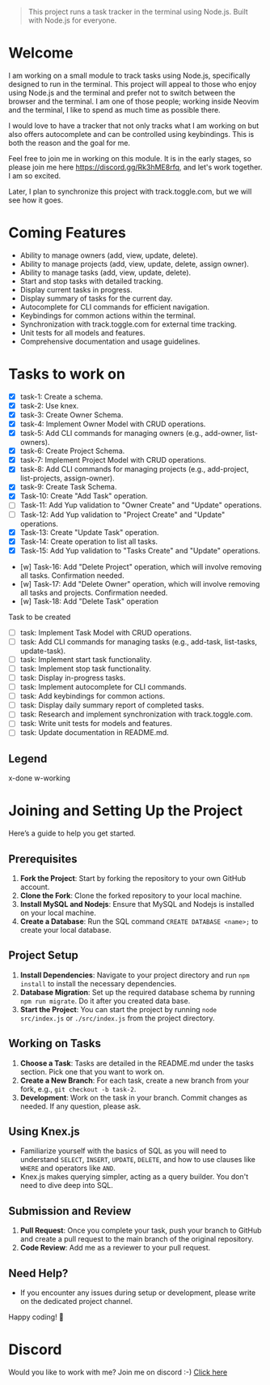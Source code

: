 > This project runs a task tracker in the terminal using Node.js. Built with Node.js for everyone.

# Welcome
I am working on a small module to track tasks using Node.js, specifically designed to run in the terminal. This project will appeal to those who enjoy using Node.js and the terminal and prefer not to switch between the browser and the terminal. I am one of those people; working inside Neovim and the terminal, I like to spend as much time as possible there.

I would love to have a tracker that not only tracks what I am working on but also offers autocomplete and can be controlled using keybindings. This is both the reason and the goal for me.

Feel free to join me in working on this module. It is in the early stages, so please join me here  https://discord.gg/Rk3hME8rfq, and let's work together. I am so excited.

Later, I plan to synchronize this project with track.toggle.com, but we will see how it goes.

# Coming Features
- Ability to manage owners (add, view, update, delete).
- Ability to manage projects (add, view, update, delete, assign owner).
- Ability to manage tasks (add, view, update, delete).
- Start and stop tasks with detailed tracking.
- Display current tasks in progress.
- Display summary of tasks for the current day.
- Autocomplete for CLI commands for efficient navigation.
- Keybindings for common actions within the terminal.
- Synchronization with track.toggle.com for external time tracking.
- Unit tests for all models and features.
- Comprehensive documentation and usage guidelines.

# Tasks to work on
- [x] task-1: Create a schema.
- [x] task-2: Use knex.
- [x] task-3: Create Owner Schema.
- [x] task-4: Implement Owner Model with CRUD operations.
- [x] task-5: Add CLI commands for managing owners (e.g., add-owner, list-owners).
- [x] task-6: Create Project Schema.
- [x] task-7: Implement Project Model with CRUD operations.
- [x] task-8: Add CLI commands for managing projects (e.g., add-project, list-projects, assign-owner).
- [x] task-9: Create Task Schema.
- [x] Task-10: Create "Add Task" operation.
- [ ] Task-11: Add Yup validation to "Owner Create" and "Update" operations.
- [ ] Task-12: Add Yup validation to "Project Create" and "Update" operations.
- [x] Task-13: Create "Update Task" operation.
- [x] Task-14: Create operation to list all tasks.
- [x] Task-15: Add Yup validation to "Tasks Create" and "Update" operations.
- [w] Task-16: Add "Delete Project" operation, which will involve removing all tasks. Confirmation needed.
- [w] Task-17: Add "Delete Owner" operation, which will involve removing all tasks and projects. Confirmation needed.
- [w] Task-18: Add "Delete Task" operation

Task to be created
- [ ] task: Implement Task Model with CRUD operations.
- [ ] task: Add CLI commands for managing tasks (e.g., add-task, list-tasks, update-task).
- [ ] task: Implement start task functionality.
- [ ] task: Implement stop task functionality.
- [ ] task: Display in-progress tasks.
- [ ] task: Implement autocomplete for CLI commands.
- [ ] task: Add keybindings for common actions.
- [ ] task: Display daily summary report of completed tasks.
- [ ] task: Research and implement synchronization with track.toggle.com.
- [ ] task: Write unit tests for models and features.
- [ ] task: Update documentation in README.md.

## Legend
x-done 
w-working

# Joining and Setting Up the Project

Here’s a guide to help you get started.

## Prerequisites

1. **Fork the Project**: Start by forking the repository to your own GitHub account.
2. **Clone the Fork**: Clone the forked repository to your local machine.
3. **Install MySQL and Nodejs**: Ensure that MySQL and Nodejs is installed on your local machine. 
4. **Create a Database**: Run the SQL command `CREATE DATABASE <name>;` to create your local database.

## Project Setup

1. **Install Dependencies**: Navigate to your project directory and run `npm install` to install the necessary dependencies.
2. **Database Migration**: Set up the required database schema by running `npm run migrate`. Do it after you created data base.
3. **Start the Project**: You can start the project by running `node src/index.js` or `./src/index.js` from the project directory.

## Working on Tasks

1. **Choose a Task**: Tasks are detailed in the README.md under the tasks section. Pick one that you want to work on.
2. **Create a New Branch**: For each task, create a new branch from your fork, e.g., `git checkout -b task-2`.
3. **Development**: Work on the task in your branch. Commit changes as needed. If any question, please ask. 

## Using Knex.js

- Familiarize yourself with the basics of SQL as you will need to understand `SELECT`, `INSERT`, `UPDATE`, `DELETE`, and how to use clauses like `WHERE` and operators like `AND`.
- Knex.js makes querying simpler, acting as a query builder. You don't need to dive deep into SQL.

## Submission and Review

1. **Pull Request**: Once you complete your task, push your branch to GitHub and create a pull request to the main branch of the original repository.
2. **Code Review**: Add me as a reviewer to your pull request.

## Need Help?

- If you encounter any issues during setup or development, please write on the dedicated project channel. 

Happy coding! 🙂


# Discord
Would you like to work with me? Join me on discord :-)
[Click here](https://discord.gg/Rk3hME8rfq)
